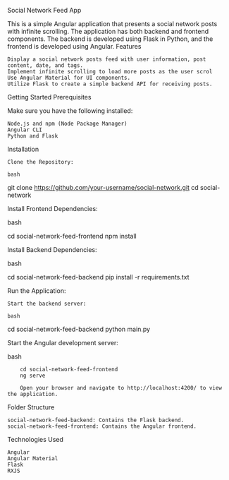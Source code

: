 Social Network Feed App

This is a simple Angular application that presents a social network posts  with infinite scrolling. The application has both backend and frontend components. The backend is developed using Flask in Python, and the frontend is developed using Angular.
Features

    Display a social network posts feed with user information, post content, date, and tags.
    Implement infinite scrolling to load more posts as the user scrol
    Use Angular Material for UI components.
    Utilize Flask to create a simple backend API for receiving posts.

Getting Started
Prerequisites

Make sure you have the following installed:

    Node.js and npm (Node Package Manager)
    Angular CLI
    Python and Flask

Installation

    Clone the Repository:

    bash

git clone https://github.com/your-username/social-network.git
cd social-network

Install Frontend Dependencies:

bash

cd social-network-feed-frontend
npm install

Install Backend Dependencies:

bash

cd social-network-feed-backend
pip install -r requirements.txt

Run the Application:

    Start the backend server:

    bash

cd social-network-feed-backend
python main.py

Start the Angular development server:

bash

        cd social-network-feed-frontend
        ng serve

        Open your browser and navigate to http://localhost:4200/ to view the application.

Folder Structure

    social-network-feed-backend: Contains the Flask backend.
    social-network-feed-frontend: Contains the Angular frontend.

Technologies Used

    Angular
    Angular Material
    Flask
    RXJS